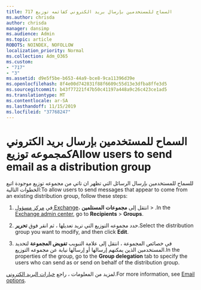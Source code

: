 ```yaml
---
title: 717 السماح للمستخدمين بإرسال بريد الكتروني كقائمه توزيع
ms.author: chrisda
author: chrisda
manager: dansimp
ms.audience: Admin
ms.topic: article
ROBOTS: NOINDEX, NOFOLLOW
localization_priority: Normal
ms.collection: Adm_O365
ms.custom:
- "717"
- "3"
ms.assetid: d9e5f5be-b653-44a9-bce8-9ca11396d39e
ms.openlocfilehash: 8f4e00d742831f88f6609c55d13e3dfba8ffe3d5
ms.sourcegitcommit: b43f77221f47b50c41197a448a9c26c423ce1ad5
ms.translationtype: MT
ms.contentlocale: ar-SA
ms.lasthandoff: 11/15/2019
ms.locfileid: "37768247"
---
```

# <a name="allow-users-to-send-email-as-a-distribution-group"></a><span data-ttu-id="ca547-102">السماح للمستخدمين بإرسال بريد الكتروني كمجموعه توزيع</span><span class="sxs-lookup"><span data-stu-id="ca547-102">Allow users to send email as a distribution group</span></span>

<span data-ttu-id="ca547-103">للسماح للمستخدمين بإرسال الرسائل التي تظهر ان تاتي من مجموعه توزيع موجودة اتبع الخطوات التالية:</span><span class="sxs-lookup"><span data-stu-id="ca547-103">To allow users to send messages that appear to come from an existing distribution group, follow these steps:</span></span>

1. <span data-ttu-id="ca547-104">في [مركز مسؤول Exchange](https://outlook.office365.com/ecp/)، انتقل إلى **مجموعات** **المستلمين** \> .</span><span class="sxs-lookup"><span data-stu-id="ca547-104">In the [Exchange admin center](https://outlook.office365.com/ecp/), go to **Recipients** \> **Groups**.</span></span>

2. <span data-ttu-id="ca547-105">حدد مجموعه التوزيع التي تريد تعديلها ، ثم انقر فوق **تحرير**.</span><span class="sxs-lookup"><span data-stu-id="ca547-105">Select the distribution group you want to modify, and then click **Edit**.</span></span>

3. <span data-ttu-id="ca547-106">في خصائص المجموعة ، انتقل إلى علامة التبويب **تفويض المجموعة** لتحديد المستخدمين الذين يمكنهم إرسالها أو إرسالها نيابة عن مجموعه التوزيع.</span><span class="sxs-lookup"><span data-stu-id="ca547-106">In the properties of the group, go to the **Group delegation** tab to specify the users who can send as or send on behalf of the distribution group.</span></span>

<span data-ttu-id="ca547-107">لمزيد من المعلومات ، راجع [خيارات البريد الكتروني](https://technet.microsoft.com/library/bb124513.aspx#groupdelegation).</span><span class="sxs-lookup"><span data-stu-id="ca547-107">For more information, see [Email options](https://technet.microsoft.com/library/bb124513.aspx#groupdelegation).</span></span>
